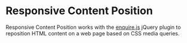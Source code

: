 # Responsive Content Position

Responsive Content Position works with the [enquire.js](https://raw.github.com/WickyNilliams/enquire.js) jQuery plugin to reposition HTML content on a web page based on CSS media queries.
